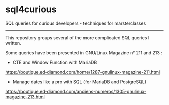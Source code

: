 # sql4curious
SQL queries for curious developers - techniques for marsterclasses 

----

This repository groups several of the more complicated SQL queries I written. 

Some queries have been presented in GNU/Linux Magazine n° 211 and 213 :

- CTE and Window Function with MariaDB

https://boutique.ed-diamond.com/home/1287-gnulinux-magazine-211.html

- Manage dates like a pro with SQL (for MariaDB and PostgreSQL) 

https://boutique.ed-diamond.com/anciens-numeros/1305-gnulinux-magazine-213.html



